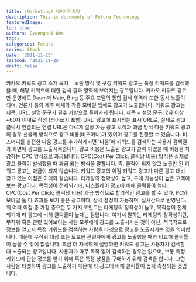 ```yaml
---
title: (Marketing) 네이버마케팅
description: This is documents of Future Technology
featuredImage: 
toc: true
authors: Byeonghui-Won
tags:
categories: Future
series: Stock
date: '2021-11-25'
lastmod: '2021-11-25'
draft: false
---
```


카카오 키워드 광고 소개
목차
​​
​​
​​
노출 방식 및 구성
키워드 광고는 특정 키워드를 검색했을 때, 해당 키워드에 대한 검색 결과 영역에 보여지는 광고입니다. 
카카오 키워드 광고만 운영해도 Daum과 Nate, Bing 등 주요 포털의 통합 검색 영역에 또한 동시 노출이 되며, 언론사 등의 제휴 매체와 각종 모바일 앱에도 광고가 노출됩니다.
키워드 광고는 제목, URL, 설명 문구가 필수 사항으로 들어가게 됩니다. 
제목 + 설명 문구: 2자 이상~60자 이내로 작성 (띄어쓰기 포함)
URL: 광고에 표시되는 표시 URL로, 실제로 광고 클릭시 연결되는 연결 URL은 다르게 설정 가능
광고 로직과 과금 방식
다음 키워드 광고의 경우 선불제 방식으로 광고 비용(비즈머니)가 있어야 광고를 진행할 수 있습니다.
비즈머니를 충전한 다음 광고를 추가하게되면 '다음'에 키워드를 검색하는 사용자 검색결과 화면에 광고를 노출시켜줍니다. 광고 비용은 노출된 광고가 클릭 되었을 때 비용을 차감하는 CPC 방식으로 과금됩니다.
CPC(Cost Per Click; 클릭당 비용) 방식은 실제로 광고 클릭이 발생했을 때 과금 되는 방식을 말합니다. 즉, 클릭이 되지 않고 노출만 된 키워드 광고는 과금이 되지 않습니다.
키워드 광고의 이점
키워드 광고가 다른 광고 대비 갖고 있는 이점은 아래와 같습니다.
타게팅의 정확성이 높고, 구매 가능성이 높은 고객이 보는 광고이다.
목적성이 전제되기에, 디스플레이 광고에 비해 클릭률이 높다.
CPC(Cost Per Click; 클릭당 비용) 과금 방식으로 합리적인 광고를 할 수 있다.
PC와 모바일 둘 다 효과를 보기 좋은 광고이다.
상세 설정이 가능하며, 실시간으로 반영된다.
위 여러 이점 중 가장 중요한 두 가지 포인트는 타게팅의 정확성이 높고, 목적성이 전제되기에 타 광고에 비해 클릭률이 높다는 점입니다.
여기서 말하는 타게팅의 정확성이란, 무작위 혹은 관련 있어보이는 사람 모두에게 광고를 노출시키는 것이 아닌, 적극적으로 정보를 얻고자 특정 키워드를 검색하는 사람을 타겟으로 광고를 노출시키는 것을 의미합니다. 때문에 무작위 대상 또는 모호한 관련자에게 광고를 노출했을 때와 비교해 클릭률이 높을 수 밖에 없습니다.
조금 더 자세하게 설명하면 키워드 광고는 사용자가 검색할 때 노출되는 광고입니다. 사용자가 아무 목적 없이 검색하는 경우는 없으며, 보통 특정 키워드에 관한 정보를 얻기 위해 혹은 특정 상품을 구매하기 위해 검색을 합니다. 그런 사람을 타겟하여 광고를 노출하기 때문에 타 광고에 비해 클릭률이 높게 측정되는 것입니다.
